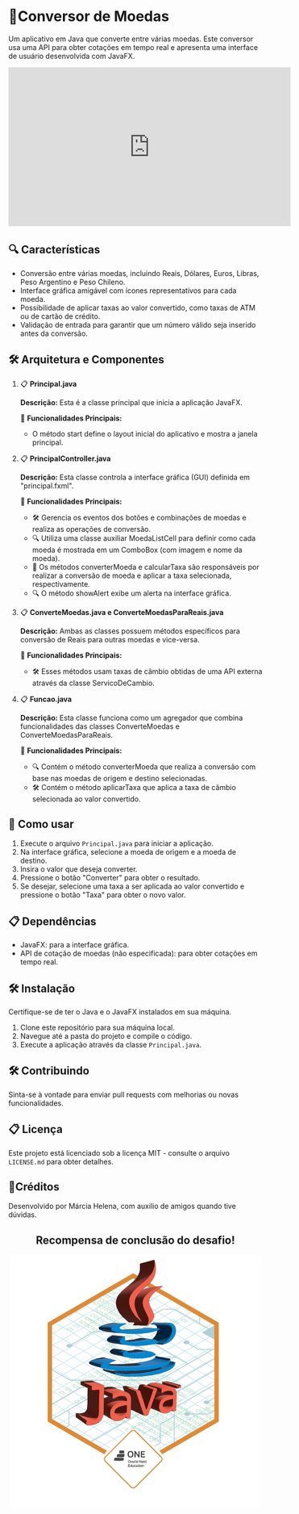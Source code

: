 # 🚀Conversor de Moedas

Um aplicativo em Java que converte entre várias moedas. Este conversor usa uma API para obter cotações em tempo real e apresenta uma interface de usuário desenvolvida com JavaFX.

<p align="center">
<iframe width="560" height="315" src="https://www.youtube.com/embed/Y7ZiHIX9FbI" frameborder="0" allowfullscreen></iframe>
</p>


## 🔍 Características

- Conversão entre várias moedas, incluindo Reais, Dólares, Euros, Libras, Peso Argentino e Peso Chileno.
- Interface gráfica amigável com ícones representativos para cada moeda.
- Possibilidade de aplicar taxas ao valor convertido, como taxas de ATM ou de cartão de crédito.
- Validação de entrada para garantir que um número válido seja inserido antes da conversão.

## 🛠️ Arquitetura e Componentes

1. 📋 **Principal.java**

   **Descrição:** Esta é a classe principal que inicia a aplicação JavaFX.

   🚀 **Funcionalidades Principais:**

    - O método start define o layout inicial do aplicativo e mostra a janela principal.

2. 📋 **PrincipalController.java**

   **Descrição:** Esta classe controla a interface gráfica (GUI) definida em "principal.fxml".

   🚀 **Funcionalidades Principais:**
    - 🛠️ Gerencia os eventos dos botões e combinações de moedas e realiza as operações de conversão.
    - 🔍 Utiliza uma classe auxiliar MoedaListCell para definir como cada moeda é mostrada em um ComboBox (com imagem e nome da moeda).
    - 🚀 Os métodos converterMoeda e calcularTaxa são responsáveis por realizar a conversão de moeda e aplicar a taxa selecionada, respectivamente.
    - 🔍 O método showAlert exibe um alerta na interface gráfica.

3. 📋 **ConverteMoedas.java e ConverteMoedasParaReais.java**

   **Descrição:** Ambas as classes possuem métodos específicos para conversão de Reais para outras moedas e vice-versa.

   🚀 **Funcionalidades Principais:**
    - 🛠️ Esses métodos usam taxas de câmbio obtidas de uma API externa através da classe ServicoDeCambio.

4. 📋 **Funcao.java**

   **Descrição:** Esta classe funciona como um agregador que combina funcionalidades das classes ConverteMoedas e ConverteMoedasParaReais.

   🚀 **Funcionalidades Principais:**
    - 🔍 Contém o método converterMoeda que realiza a conversão com base nas moedas de origem e destino selecionadas.
    - 🛠️ Contém o método aplicarTaxa que aplica a taxa de câmbio selecionada ao valor convertido.

## 🚀 Como usar

1. Execute o arquivo `Principal.java` para iniciar a aplicação.
2. Na interface gráfica, selecione a moeda de origem e a moeda de destino.
3. Insira o valor que deseja converter.
4. Pressione o botão "Converter" para obter o resultado.
5. Se desejar, selecione uma taxa a ser aplicada ao valor convertido e pressione o botão "Taxa" para obter o novo valor.

## 📋 Dependências

- JavaFX: para a interface gráfica.
- API de cotação de moedas (não especificada): para obter cotações em tempo real.

## 🛠️ Instalação

Certifique-se de ter o Java e o JavaFX instalados em sua máquina.

1. Clone este repositório para sua máquina local.
2. Navegue até a pasta do projeto e compile o código.
3. Execute a aplicação através da classe `Principal.java`.

## 🛠️ Contribuindo

Sinta-se à vontade para enviar pull requests com melhorias ou novas funcionalidades.

## 📋 Licença

Este projeto está licenciado sob a licença MIT - consulte o arquivo `LICENSE.md` para obter detalhes.

## 🚀Créditos

Desenvolvido por Márcia Helena, com auxilio de amigos quando tive dúvidas.

<h2 align="center">Recompensa de conclusão do desafio!</h2>

<p align="center">
  <img src="https://github.com/MARCIAHELENALIMA/Conversor-de-moeda-Challenge-ONE-Back-End/blob/main/marcia-helena.png">
</p>




